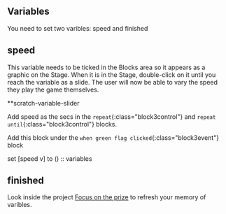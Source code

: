 ## Variables

You need to set two varibles: speed and finished

## speed 
This variable needs to be ticked in the Blocks area so it appears as a graphic on the Stage. When it is in the Stage, double-click on it until you reach the variable as a slide. The user will now be able to vary the speed they play the game themselves.

**scratch-variable-slider

Add speed as the secs in the `repeat`{:class="block3control"} and `repeat until`{:class="block3control"} blocks.

Add this block under the `when green flag clicked`{:class="block3event"} block

set [speed v] to () :: variables

## finished 

Look inside the project [Focus on the prize](https://learning-admin.raspberrypi.org/en/projects/focus-on-the-prize) to refresh your memory of varibles.

